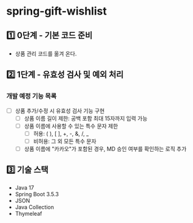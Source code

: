 # spring-gift-wishlist

## 1️⃣ 0단계 - 기본 코드 준비
- 상품 관리 코드를 옮겨 온다.

## 2️⃣ 1단계 - 유효성 검사 및 예외 처리
### 개발 예정 기능 목록
- [ ] 상품 추가/수정 시 유효성 검사 기능 구현
  - [ ] 상품 이름 길이 제한: 공백 포함 최대 15자까지 입력 가능
  - [ ] 상품 이름에 사용할 수 있는 특수 문자 제한
    - [ ] 허용: ( ), [ ], +, -, &, /, _
    - [ ] 비허용: 그 외 모든 특수 문자
  - [ ] 상품 이름에 "카카오"가 포함된 경우, MD 승인 여부를 확인하는 로직 추가

## 3️⃣ 기술 스택
- Java 17
- Spring Boot 3.5.3
- JSON
- Java Collection
- Thymeleaf
